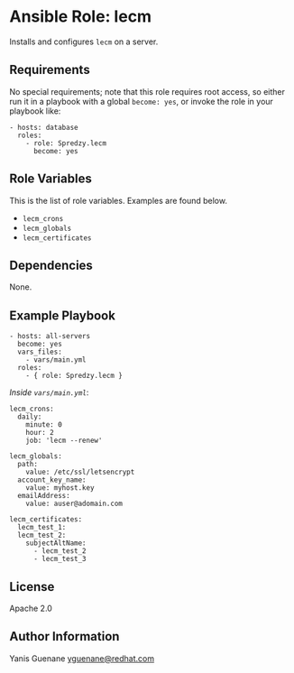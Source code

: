 # Ansible Role: lecm

Installs and configures `lecm` on a server.


## Requirements

No special requirements; note that this role requires root access, so either run it in a playbook with a global `become: yes`, or invoke the role in your playbook like:

    - hosts: database
      roles:
        - role: Spredzy.lecm
          become: yes

## Role Variables

This is the list of role variables. Examples are found below.

  * `lecm_crons`
  * `lecm_globals`
  * `lecm_certificates`


## Dependencies

None.

## Example Playbook

    - hosts: all-servers
      become: yes
      vars_files:
        - vars/main.yml
      roles:
        - { role: Spredzy.lecm }

*Inside `vars/main.yml`*:


    lecm_crons:
      daily:
        minute: 0
        hour: 2
        job: 'lecm --renew'

    lecm_globals:
      path:
        value: /etc/ssl/letsencrypt
      account_key_name:
        value: myhost.key
      emailAddress:
        value: auser@adomain.com

    lecm_certificates:
      lecm_test_1:
      lecm_test_2:
        subjectAltName:
          - lecm_test_2
          - lecm_test_3


## License

Apache 2.0

## Author Information

Yanis Guenane <yguenane@redhat.com>
